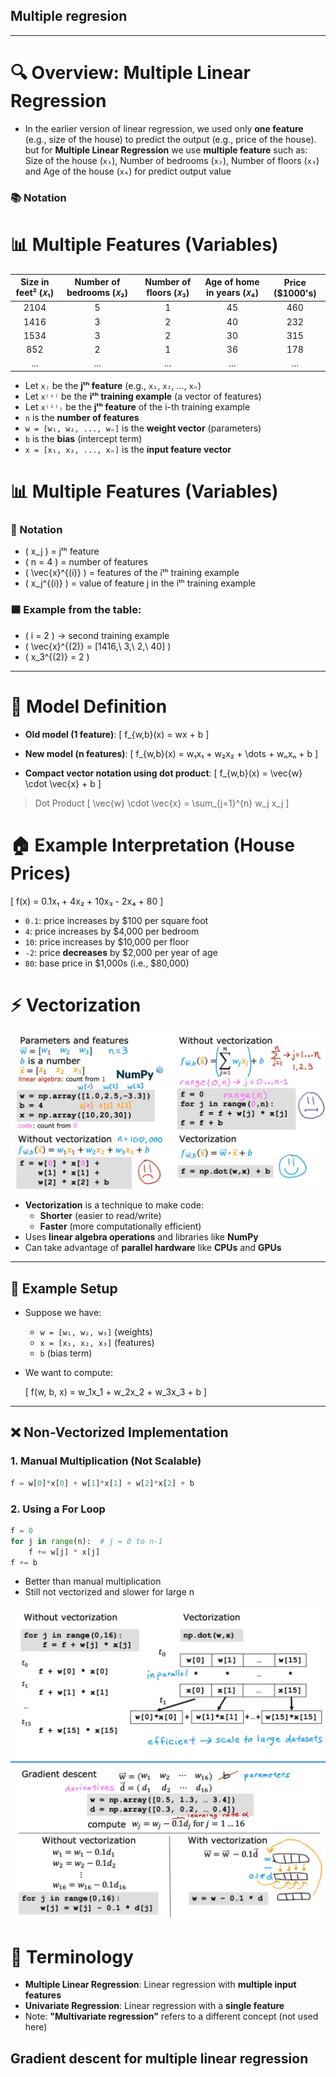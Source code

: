 ## Multiple regresion
---

# 🔍 Overview: Multiple Linear Regression

- In the earlier version of linear regression, we used only **one feature** (e.g., size of the house) to predict the output (e.g., price of the house). but for **Multiple Linear Regression** we use **multiple feature**  such as:
Size of the house (`x₁`), Number of bedrooms (`x₂`), Number of floors (`x₃`) and Age of the house (`x₄`) for predict output value


### 📚 Notation
# 📊 Multiple Features (Variables)


| Size in feet² (𝑥₁) | Number of bedrooms (𝑥₂) | Number of floors (𝑥₃) | Age of home in years (𝑥₄) | Price ($1000's) |
|:------------------:|:------------------------:|:----------------------:|:--------------------------:|:----------------:|
|       2104         |            5             |           1            |            45              |       460        |
|       1416         |            3             |           2            |            40              |       232        |
|       1534         |            3             |           2            |            30              |       315        |
|        852         |            2             |           1            |            36              |       178        |
|       ...          |           ...            |          ...           |           ...              |       ...        |


- Let `xⱼ` be the **jᵗʰ feature** (e.g., `x₁`, `x₂`, ..., `xₙ`)
- Let `x⁽ⁱ⁾` be the **iᵗʰ training example** (a vector of features)
- Let `x⁽ⁱ⁾ⱼ` be the **jᵗʰ feature** of the i-th training example
- `n` is the **number of features**
- `w = [w₁, w₂, ..., wₙ]` is the **weight vector** (parameters)
- `b` is the **bias** (intercept term)
- `x = [x₁, x₂, ..., xₙ]` is the **input feature vector**


# 📊 Multiple Features (Variables)

### 🔢 Notation

- \( x_j \) = jᵗʰ feature  
- \( n = 4 \) = number of features  
- \( \vec{x}^{(i)} \) = features of the iᵗʰ training example  
- \( x_j^{(i)} \) = value of feature j in the iᵗʰ training example  

### 🟦 Example from the table:

- \( i = 2 \) → second training example  
- \( \vec{x}^{(2)} = [1416,\ 3,\ 2,\ 40] \)  
- \( x_3^{(2)} = 2 \)


---

# 🧠 Model Definition

- **Old model (1 feature)**:
  \[
  f_{w,b}(x) = wx + b
  \]

- **New model (n features)**:
  \[
  f_{w,b}(x) = w₁x₁ + w₂x₂ + \dots + wₙxₙ + b
  \]

- **Compact vector notation using dot product**:
  \[
  f_{w,b}(x) = \vec{w} \cdot \vec{x} + b
  \]


> Dot Product
>\[
>\vec{w} \cdot \vec{x} = \sum_{j=1}^{n} w_j x_j
>\]


# 🏠 Example Interpretation (House Prices)

\[
f(x) = 0.1x₁ + 4x₂ + 10x₃ - 2x₄ + 80
\]

- `0.1`: price increases by $100 per square foot
- `4`: price increases by $4,000 per bedroom
- `10`: price increases by $10,000 per floor
- `-2`: price **decreases** by $2,000 per year of age
- `80`: base price in $1,000s (i.e., $80,000)


# ⚡ Vectorization 
![alt text](image-1.png)
- **Vectorization** is a technique to make code:
  - **Shorter** (easier to read/write)
  - **Faster** (more computationally efficient)
- Uses **linear algebra operations** and libraries like **NumPy**
- Can take advantage of **parallel hardware** like **CPUs** and **GPUs**

---

## 🧠 Example Setup

- Suppose we have:
  - `w = [w₁, w₂, w₃]` (weights)
  - `x = [x₁, x₂, x₃]` (features)
  - `b` (bias term)
- We want to compute:
  
  \[
  f(w, b, x) = w_1x_1 + w_2x_2 + w_3x_3 + b
  \]

---

## ❌ Non-Vectorized Implementation

### 1. Manual Multiplication (Not Scalable)
```python
f = w[0]*x[0] + w[1]*x[1] + w[2]*x[2] + b
```


### 2. Using a For Loop
```python
f = 0
for j in range(n):  # j = 0 to n-1
    f += w[j] * x[j]
f += b

```
- Better than manual multiplication
- Still not vectorized and slower for large n

![alt text](image-2.png)
![alt text](image-3.png)
# 🧾 Terminology

- **Multiple Linear Regression**: Linear regression with **multiple input features**
- **Univariate Regression**: Linear regression with a **single feature**
- Note: **"Multivariate regression"** refers to a different concept (not used here)


## Gradient descent for multiple linear regression
